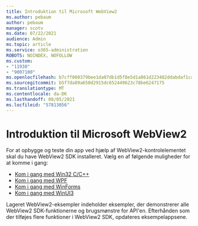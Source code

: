 ```yaml
---
title: Introduktion til Microsoft WebView2
ms.author: pebaum
author: pebaum
manager: scotv
ms.date: 07/22/2021
audience: Admin
ms.topic: article
ms.service: o365-administration
ROBOTS: NOINDEX, NOFOLLOW
ms.custom:
- "11938"
- "9007100"
ms.openlocfilehash: b7cff060379bee1da07db1d5f8e5d1a861d223482ddabdaf1ca086d1a9be67f4
ms.sourcegitcommit: b5f7da89a650d2915dc652449623c78be6247175
ms.translationtype: MT
ms.contentlocale: da-DK
ms.lasthandoff: 08/05/2021
ms.locfileid: "57813056"
---
```

# <a name="get-started-with-microsoft-webview2"></a>Introduktion til Microsoft WebView2

For at opbygge og teste din app ved hjælp af WebView2-kontrolelementet skal du have WebView2 SDK installeret. Vælg en af følgende muligheder for at komme i gang:

- [Kom i gang med Win32 C/C++](/microsoft-edge/webview2/get-started/win32)
- [Kom i gang med WPF](/microsoft-edge/webview2/get-started/wpf)
- [Kom i gang med WinForms](/microsoft-edge/webview2/get-started/winforms)
- [Kom i gang med WinUI3](/microsoft-edge/webview2/get-started/winui)

Lageret WebView2-eksempler indeholder eksempler, der demonstrerer alle WebView2 SDK-funktionerne og brugsmønstre for API'en. Efterhånden som der tilføjes flere funktioner i WebView2 SDK, opdateres eksempelappsene.

